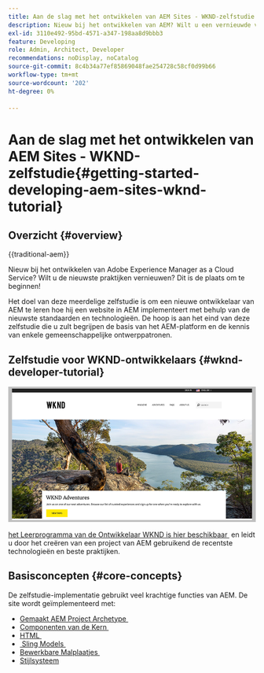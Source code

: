 ```yaml
---
title: Aan de slag met het ontwikkelen van AEM Sites - WKND-zelfstudie
description: Nieuw bij het ontwikkelen van AEM? Wilt u een vernieuwde versie van de beste praktijken? Dit is de plaats om te beginnen! Het doel van deze meerdelige zelfstudie is om een nieuwe ontwikkelaar van AEM te leren hoe hij een website in AEM implementeert met behulp van de nieuwste standaarden en technologieën.
exl-id: 3110e492-95bd-4571-a347-198aa8d9bbb3
feature: Developing
role: Admin, Architect, Developer
recommendations: noDisplay, noCatalog
source-git-commit: 8c4b34a77ef85869048fae254728c58cf0d99b66
workflow-type: tm+mt
source-wordcount: '202'
ht-degree: 0%

---
```



# Aan de slag met het ontwikkelen van AEM Sites - WKND-zelfstudie{#getting-started-developing-aem-sites-wknd-tutorial}

## Overzicht {#overview}

{{traditional-aem}}

Nieuw bij het ontwikkelen van Adobe Experience Manager as a Cloud Service? Wilt u de nieuwste praktijken vernieuwen? Dit is de plaats om te beginnen!

Het doel van deze meerdelige zelfstudie is om een nieuwe ontwikkelaar van AEM te leren hoe hij een website in AEM implementeert met behulp van de nieuwste standaarden en technologieën. De hoop is aan het eind van deze zelfstudie die u zult begrijpen de basis van het AEM-platform en de kennis van enkele gemeenschappelijke ontwerppatronen.

## Zelfstudie voor WKND-ontwikkelaars {#wknd-developer-tutorial}

![&#x200B; WKND &#x200B;](assets/wknd-tutorial-homepage.png)

[&#x200B; het Leerprogramma van de Ontwikkelaar WKND is hier beschikbaar &#x200B;](https://experienceleague.adobe.com/docs/experience-manager-learn/getting-started-wknd-tutorial-develop/overview.html) en leidt u door het creëren van een project van AEM gebruikend de recentste technologieën en beste praktijken.

## Basisconcepten {#core-concepts}

De zelfstudie-implementatie gebruikt veel krachtige functies van AEM. De site wordt geïmplementeerd met:

* [&#x200B; Gemaakt AEM Project Archetype &#x200B;](https://experienceleague.adobe.com/docs/experience-manager-core-components/using/developing/archetype/overview.html)
* [&#x200B; Componenten van de Kern &#x200B;](https://experienceleague.adobe.com/docs/experience-manager-core-components/using/introduction.html)
* [&#x200B; HTML &#x200B;](https://experienceleague.adobe.com/docs/experience-manager-htl/using/getting-started/getting-started.html)
* [&#x200B; Sling Models &#x200B;](https://sling.apache.org/documentation/bundles/models.html)
* [&#x200B; Bewerkbare Malplaatjes &#x200B;](https://experienceleague.adobe.com/docs/experience-manager-learn/sites/page-authoring/template-editor-feature-video-use.html)
* [Stijlsysteem](https://experienceleague.adobe.com/docs/experience-manager-learn/sites/page-authoring/style-system-feature-video-use.html)
